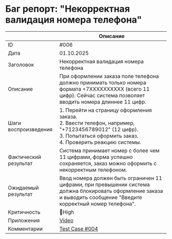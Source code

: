 # Баг репорт: "Некорректная валидация номера телефона"
|                       | Описание                                                                                                                                             |
| --------------------- | ---------------------------------------------------------------------------------------------------------------------------------------------------- |
| ID                    | #006 |
| Дата                  | 01.10.2025 |
| Заголовок             | Некорректная валидация номера телефона |
| Описание              | При оформлении заказа поле телефона должно принимать только номера формата +7XXXXXXXXXX (всего 11 цифр). Сейчас система позволяет вводить номера длиннее 11 цифр. |
| Шаги воспроизведения  | 1. Перейти на страницу оформления заказа.<br>2. Ввести телефон, например, "+7123456789012" (12 цифр).<br>3. Попытаться оформить заказ.<br>4. Проверить реакцию системы. |
| Фактический результат | Система принимает номер с более чем 11 цифрами, форма успешно сохраняется, заказ можно оформить с некорректным телефоном. |
| Ожидаемый результат   | Ввод номера должен быть ограничен 11 цифрами, при превышении система должна блокировать оформление заказа и выводить сообщение "Введите корректный номер телефона". |
| Критичность           | 🔴High |
| Приложения            | [Video](https://drive.google.com/file/d/1EUibu0qjtZq1QAMP8hvNDExzpxiok6yN/view?usp=sharing) |
| Комментарии           | [Test Case #004](https://github.com/leryqq/Quality-Assurance-Portfolio/blob/main/TestCases/Web_RLT/TestCase_4.md) |
